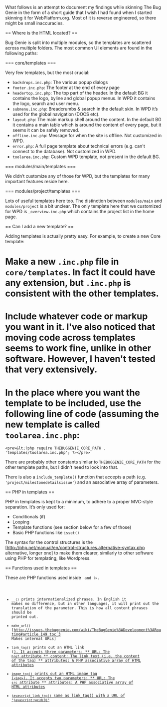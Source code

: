 What follows is an attempt to document my findings while skinning The Bug Genie in the form of a short guide that I wish I had found when I started skinning it for WebPlatform.org. Most of it is reverse engineered, so there might be small inaccuracies.

== Where is the HTML located? ==

Bug Genie is split into multiple modules, so the templates are scattered across multiple folders. The most common UI elements are found in the following paths:

=== core/templates ===

Very few templates, but the most crucial:

* <code>backdrops.inc.php</code>: The various popup dialogs
* <code>footer.inc.php</code>: The footer at the end of every page
* <code>headertop.inc.php</code>: The top part of the header. In the default BG it contains the logo, byline and global popup menus. In WPD it contains the logo, search and user menu.
* <code>submenu.inc.php</code>: Breadcrumbs & search in the default skin. In WPD it’s used for the global navigation (DOCS etc).
* <code>layout.php</code>: The main markup shell around the content. In the default BG it contains a main table which is around the content of every page, but it seems it can be safely removed.
* <code>offline.inc.php</code>: Message for when the site is offline. Not customized in WPD.
* <code>error.php</code>: A full page template about technical errors (e.g. can't connect to the database). Not customized in WPD.
* <code>toolarea.inc.php</code>: Custom WPD template, not present in the default BG. 

=== modules/main/templates ===

We didn’t customize any of those for WPD, but the templates for many important features reside here.

=== modules/project/templates ===

Lots of useful templates here too. The distinction between <code>modules/main</code> and <code>modules/project</code> is a bit unclear. The only template here that we customized for WPD is <code>_overview.inc.php</code> which contains the project list in the home page.

== Can I add a new template? ==

Adding templates is actually pretty easy. For example, to create a new Core template:

# Make a new <code>.inc.php</code> file in <code>core/templates</code>. In fact it could have any extension, but <code>.inc.php</code> is consistent with the other templates.
# Include whatever code or markup you want in it. I've also noticed that moving code across templates seems to work fine, unlike in other software. However, I haven't tested that very extensively.
# In the place where you want the template to be included, use the following line of code (assuming the new template is called <code>toolarea.inc.php</code>:
	
	<pre>&lt;?php require THEBUGGENIE_CORE_PATH . 'templates/toolarea.inc.php'; ?></pre>
	
There are probably other constants similar to <code>THEBUGGENIE_CORE_PATH</code> for the other template paths, but I didn't need to look into that.

There is also a <code>include_template()</code> function that accepts a path (e.g. <code>'project/milestonedetailsissue'</code>) and an associative array of parameters.

== PHP in templates ==

PHP in templates is kept to a minimum, to adhere to a proper MVC-style separation. It’s only used for:

* Conditionals (if)
* Looping
* Template functions (see section below for a few of those)
* Basic PHP functions like <code>isset()</code>

The syntax for the control structures is the [http://php.net/manual/en/control-structures.alternative-syntax.php alternative, longer one] to make them clearer, similarly to other software using PHP for templating, like Wordpress.

== Functions used in templates ==

These are PHP functions used inside <code><?php</code> and <code>?></code>.

* <code>__()</code> prints internationalized phrases. In English it makes no difference, but in other languages, it will print out the translation of the parameter. This is how all content phrases should be printed out. 
* <code>make_url()</code> [http://issues.thebuggenie.com/wiki/TheBugGenie%3ADevelopment%3ARouting#article_149_toc_3 Makes internal URLs]
* <code>link_tag()</code> prints out an HTML link (<code><a href></code>). It accepts three parameters:
** URL: The <code>href</code> attribute
** content: The link text (i.e. the content of the tag)
** attributes: A PHP associative array of HTML attributes
* <code>image_tag()</code> prints out an HTML image tag (<code>&lt;img></code>). It accepts two parameters:
** URL: The <code>src</code> attribute
** attributes: A PHP associative array of HTML attributes
* <code>javascript_link_tag()</code> same as link_tag() with a URL of <code>"javascript:void(0)"</code>